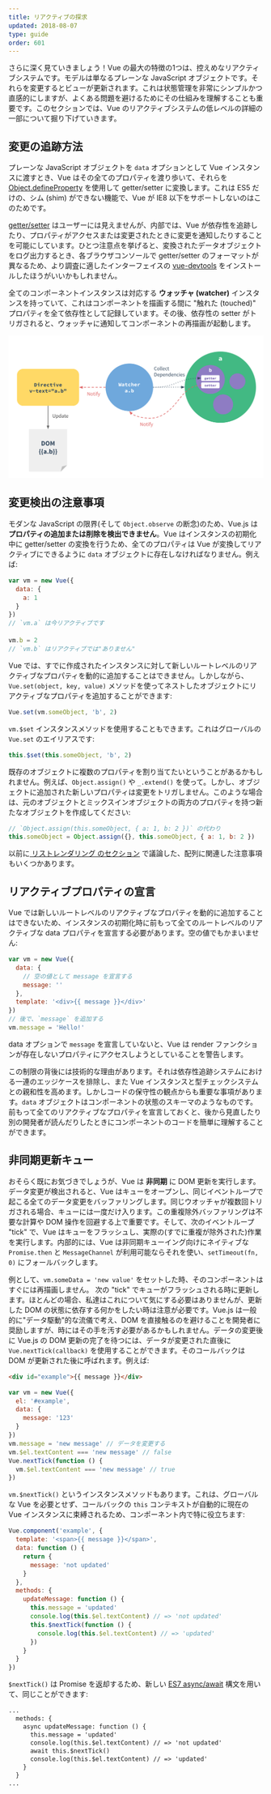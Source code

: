 ```yaml
---
title: リアクティブの探求
updated: 2018-08-07
type: guide
order: 601
---
```


さらに深く見ていきましょう！Vue の最大の特徴の1つは、控えめなリアクティブシステムです。モデルは単なるプレーンな JavaScript オブジェクトです。それらを変更するとビューが更新されます。これは状態管理を非常にシンプルかつ直感的にしますが、よくある問題を避けるためにその仕組みを理解することも重要です。このセクションでは、Vue のリアクティブシステムの低レベルの詳細の一部について掘り下げていきます。

## 変更の追跡方法

プレーンな JavaScript オブジェクトを `data` オプションとして Vue インスタンスに渡すとき、Vue はその全てのプロパティを渡り歩いて、それらを [Object.defineProperty](https://developer.mozilla.org/en-US/docs/Web/JavaScript/Reference/Global_Objects/Object/defineProperty) を使用して getter/setter に変換します。これは ES5 だけの、シム (shim) ができない機能で、Vue が IE8 以下をサポートしないのはこのためです。

[getter/setter](https://developer.mozilla.org/ja/docs/Web/JavaScript/Guide/Working_with_Objects#Defining_getters_and_setters) はユーザーには見えませんが、内部では、Vue が依存性を追跡したり、プロパティがアクセスまたは変更されたときに変更を通知したりすることを可能にしています。ひとつ注意点を挙げると、変換されたデータオブジェクトをログ出力するとき、各ブラウザコンソールで getter/setter のフォーマットが異なるため、より調査に適したインターフェイスの [vue-devtools](https://github.com/vuejs/vue-devtools) をインストールしたほうがいいかもしれません。

全てのコンポーネントインスタンスは対応する **ウォッチャ (watcher)** インスタンスを持っていて、これはコンポーネントを描画する間に "触れた (touched)" プロパティを全て依存性として記録しています。その後、依存性の setter がトリガされると、ウォッチャに通知してコンポーネントの再描画が起動します。

![Reactivity Cycle](/images/data.png)

## 変更検出の注意事項

モダンな JavaScript の限界(そして `Object.observe` の断念)のため、Vue.js は**プロパティの追加または削除を検出できません**。Vue はインスタンスの初期化中に getter/setter の変換を行うため、全てのプロパティは Vue が変換してリアクティブにできるように `data` オブジェクトに存在しなければなりません。例えば:

``` js
var vm = new Vue({
  data: {
    a: 1
  }
})
// `vm.a` は今リアクティブです

vm.b = 2
// `vm.b` はリアクティブでは"ありません"
```

Vue では、すでに作成されたインスタンスに対して新しいルートレベルのリアクティブなプロパティを動的に追加することはできません。しかしながら、`Vue.set(object, key, value)` メソッドを使ってネストしたオブジェクトにリアクティブなプロパティを追加することができます:

``` js
Vue.set(vm.someObject, 'b', 2)
```

`vm.$set` インスタンスメソッドを使用することもできます。これはグローバルの `Vue.set` のエイリアスです:

``` js
this.$set(this.someObject, 'b', 2)
```

既存のオブジェクトに複数のプロパティを割り当てたいということがあるかもしれません。例えば、`Object.assign()` や `_.extend()` を使って。しかし、オブジェクトに追加された新しいプロパティは変更をトリガしません。このような場合は、元のオブジェクトとミックスインオブジェクトの両方のプロパティを持つ新たなオブジェクトを作成してください:

``` js
// `Object.assign(this.someObject, { a: 1, b: 2 })` の代わり
this.someObject = Object.assign({}, this.someObject, { a: 1, b: 2 })
```

以前に[ リストレンダリング のセクション](list.html#注意事項) で議論した、配列に関連した注意事項もいくつかあります。

## リアクティブプロパティの宣言

Vue では新しいルートレベルのリアクティブなプロパティを動的に追加することはできないため、インスタンスの初期化時に前もって全てのルートレベルのリアクティブな data プロパティを宣言する必要があります。空の値でもかまいません:

``` js
var vm = new Vue({
  data: {
    // 空の値として message を宣言する
    message: ''
  },
  template: '<div>{{ message }}</div>'
})
// 後で、`message` を追加する
vm.message = 'Hello!'
```

data オプションで `message` を宣言していないと、Vue は render ファンクションが存在しないプロパティにアクセスしようとしていることを警告します。

この制限の背後には技術的な理由があります。それは依存性追跡システムにおける一連のエッジケースを排除し、また Vue インスタンスと型チェックシステムとの親和性を高めます。しかしコードの保守性の観点からも重要な事項があります。`data` オブジェクトはコンポーネントの状態のスキーマのようなものです。前もって全てのリアクティブなプロパティを宣言しておくと、後から見直したり別の開発者が読んだりしたときにコンポーネントのコードを簡単に理解することができます。

## 非同期更新キュー

おそらく既にお気づきでしょうが、Vue は **非同期** に DOM 更新を実行します。データ変更が検出されると、Vue はキューをオープンし、同じイベントループで起こる全てのデータ変更をバッファリングします。同じウオッチャが複数回トリガされる場合、キューには一度だけ入ります。この重複除外バッファリングは不要な計算や DOM 操作を回避する上で重要です。そして、次のイベントループ "tick" で、Vue はキューをフラッシュし、実際の(すでに重複が除外された)作業を実行します。内部的には、Vue は非同期キューイング向けにネイティブな `Promise.then` と `MessageChannel` が利用可能ならそれを使い、`setTimeout(fn, 0)` にフォールバックします。

例として、`vm.someData = 'new value'` をセットした時、そのコンポーネントはすぐには再描画しません。 次の "tick" でキューがフラッシュされる時に更新します。ほとんどの場合、私達はこれについて気にする必要はありませんが、更新した DOM の状態に依存する何かをしたい時は注意が必要です。Vue.js は一般的に"データ駆動"的な流儀で考え、DOM を直接触るのを避けることを開発者に奨励しますが、時にはその手を汚す必要があるかもしれません。データの変更後に Vue.js の DOM 更新の完了を待つには、データが変更された直後に `Vue.nextTick(callback)` を使用することができます。そのコールバックは DOM が更新された後に呼ばれます。例えば:

``` html
<div id="example">{{ message }}</div>
```

``` js
var vm = new Vue({
  el: '#example',
  data: {
    message: '123'
  }
})
vm.message = 'new message' // データを変更する
vm.$el.textContent === 'new message' // false
Vue.nextTick(function () {
  vm.$el.textContent === 'new message' // true
})
```

`vm.$nextTick()` というインスタンスメソッドもあります。これは、グローバルな Vue を必要とせず、コールバックの `this` コンテキストが自動的に現在の Vue インスタンスに束縛されるため、コンポーネント内で特に役立ちます:

``` js
Vue.component('example', {
  template: '<span>{{ message }}</span>',
  data: function () {
    return {
      message: 'not updated'
    }
  },
  methods: {
    updateMessage: function () {
      this.message = 'updated'
      console.log(this.$el.textContent) // => 'not updated'
      this.$nextTick(function () {
        console.log(this.$el.textContent) // => 'updated'
      })
    }
  }
})
```

`$nextTick()` は Promise を返却するため、新しい [ES7 async/await](https://developer.mozilla.org/en-US/docs/Web/JavaScript/Reference/Statements/async_function) 構文を用いて、同じことができます:

```
...
  methods: {
    async updateMessage: function () {
      this.message = 'updated'
      console.log(this.$el.textContent) // => 'not updated'
      await this.$nextTick()
      console.log(this.$el.textContent) // => 'updated'
    }
  }
...
```
